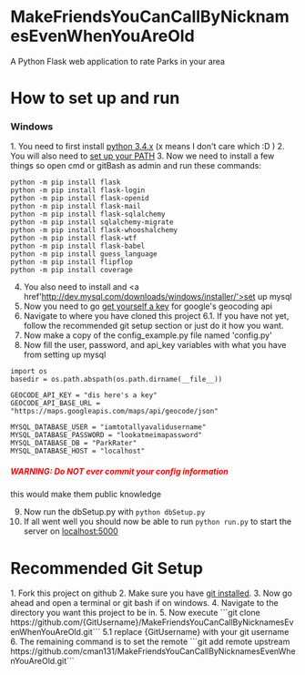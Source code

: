 # MakeFriendsYouCanCallByNicknamesEvenWhenYouAreOld
A Python Flask web application to rate Parks in your area


<h1>How to set up and run</h1>
<h3>Windows</h3>
 1. You need to first install <a href='https://www.python.org/downloads/'>python 3.4.x</a> (x means I don't care which :D )
 2. You will also need to <a href='https://docs.python.org/3/using/windows.html'>set up your PATH</a>
 3. Now we need to install a few things so open cmd or gitBash as admin and run these commands:

 ```
python -m pip install flask
python -m pip install flask-login
python -m pip install flask-openid
python -m pip install flask-mail
python -m pip install flask-sqlalchemy
python -m pip install sqlalchemy-migrate
python -m pip install flask-whooshalchemy
python -m pip install flask-wtf
python -m pip install flask-babel
python -m pip install guess_language
python -m pip install flipflop
python -m pip install coverage
 ```
 4. You also need to install and <a href'http://dev.mysql.com/downloads/windows/installer/'>set up mysql</a>
 5. Now you need to go <a href='https://developers.google.com/maps/documentation/geocoding/intro'>get yourself a key</a> for google's geocoding api
 6. Navigate to where you have cloned this project
   6.1. If you have not yet, follow the recommended git setup section or just do it how you want.
 7. Now make a copy of the config_example.py file named 'config.py'
 8. Now fill the user, password, and api_key variables with what you have from setting up mysql
 ```
import os
basedir = os.path.abspath(os.path.dirname(__file__))

GEOCODE_API_KEY = "dis here's a key"
GEOCODE_API_BASE_URL = "https://maps.googleapis.com/maps/api/geocode/json"

MYSQL_DATABASE_USER = "iamtotallyavalidusername"
MYSQL_DATABASE_PASSWORD = "lookatmeimapassword"
MYSQL_DATABASE_DB = "ParkRater"
MYSQL_DATABASE_HOST = "localhost"
 ```
 <h5 style='color: red'>WARNING: Do NOT ever commit your config information</h5>
 <p>this would make them public knowledge</p>

 9. Now run the dbSetup.py with ```python dbSetup.py```
 10. If all went well you should now be able to run ```python run.py``` to start the server on <a href='http://localhost:5000'>localhost:5000</a>


<h1>Recommended Git Setup</h1>
1. Fork this project on github
2. Make sure you have <a href='https://git-scm.com/book/en/v2/Getting-Started-Installing-Git'>git installed</a>.
3. Now go ahead and open a terminal or git bash if on windows.
4. Navigate to the directory you want this project to be in.
5. Now execute ```git clone https://github.com/{GitUsername}/MakeFriendsYouCanCallByNicknamesEvenWhenYouAreOld.git```
  5.1 replace {GitUsername} with your git username
6. The remaining command is to set the remote ```git add remote upstream https://github.com/cman131/MakeFriendsYouCanCallByNicknamesEvenWhenYouAreOld.git```
